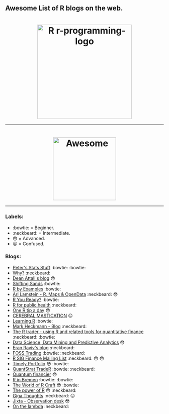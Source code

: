 ## Awesome List of R blogs on the web. 

<h1 align="center">
	<img width="300" src="https://howtolearn.me/wp-content/uploads/2014/08/r-programming-logo.png" alt="R r-programming-logo">
</h1>


----------

<h1 align="center">
	<img width="200" src="https://cdn.rawgit.com/sindresorhus/awesome/d7305f38d29fed78fa85652e3a63e154dd8e8829/media/badge.svg" alt="Awesome">
</h1>


----------


### Labels:
-  :bowtie: = Beginner.
-  :neckbeard: = Intermediate.
-  :flushed: = Advanced.
-  :neutral_face: = Confused.

### Blogs:

 - [Peter's Stats Stuff](http://ellisp.github.io/blog/) :bowtie: :bowtie:
 - [Why?](https://csgillespie.wordpress.com/) :neckbeard:
 - [Dean Attali's blog](http://deanattali.com/) :flushed:
 - [Shifting Sands](http://petewerner.blogspot.com/) :bowtie:
 - [R by Examples](http://rbyexamples.blogspot.com/) :bowtie:
 - [Ari Lamstein - R, Maps & OpenData](http://www.arilamstein.com/blog/) :neckbeard: :flushed:
 - [R You Ready?](https://ryouready.wordpress.com/) :bowtie:
 - [R for public health](http://rforpublichealth.blogspot.com/) :neckbeard:
 - [One R tip a day](http://onertipaday.blogspot.com/) :flushed:
 - [CEREBRAL MASTICATION](http://www.cerebralmastication.com/tag/r/) :neutral_face:
 - [Learning R](https://learnr.wordpress.com/) :bowtie:
 - [Mark Heckmann - Blog](https://markheckmann.wordpress.com/category/r-r-code/) :neckbeard:
 - [The R trader - using R and related tools for quantitative finance](http://www.thertrader.com/) :neckbeard: :bowtie:
 - [Data Science, Data Mining and Predictive Analytics](http://blog.alpha-analysis.com/) :flushed:
 - [Eran Raviv's blog](http://eranraviv.com) :neckbeard:
 - [FOSS Trading](http://blog.fosstrading.com/) :bowtie: :neckbeard:
 - [R SIG Finance Mailing List](https://stat.ethz.ch/pipermail/r-sig-finance/) :neckbeard: :flushed: :flushed:
 - [Timely Portfolio](http://timelyportfolio.blogspot.com/search/label/r) :flushed: :bowtie:
 - [QuantStrat TradeR](https://quantstrattrader.wordpress.com/) :bowtie: :neckbeard:
 - [Quantum financier](https://quantumfinancier.wordpress.com/) :flushed:
 - [R in Bremen](https://statistikbremen.wordpress.com/) :bowtie: :bowtie:
 - [The World of R Craft](http://worldofrcraft.blogspot.com/) :flushed: :bowtie:
 - [The power of R](http://using-r-project.blogspot.com/) :flushed: :neckbeard:
 - [Giga Thoughts](https://gigadom.wordpress.com/) :neckbeard: :neutral_face:
 - [Jixta - Observation desk](https://jixta.wordpress.com/tag/r-programming/) :flushed: 
 - [On the lambda](http://www.onthelambda.com/tag/r/) :neckbeard:
